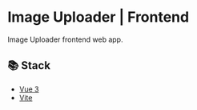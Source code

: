 # Image Uploader | Frontend

Image Uploader frontend web app.

## 📚 Stack

- [Vue 3](https://v3.vuejs.org/)
- [Vite](https://vitejs.dev/)
